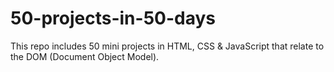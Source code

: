 # 50-projects-in-50-days
This repo includes 50 mini projects in HTML, CSS &amp; JavaScript that relate to the DOM (Document Object Model).
